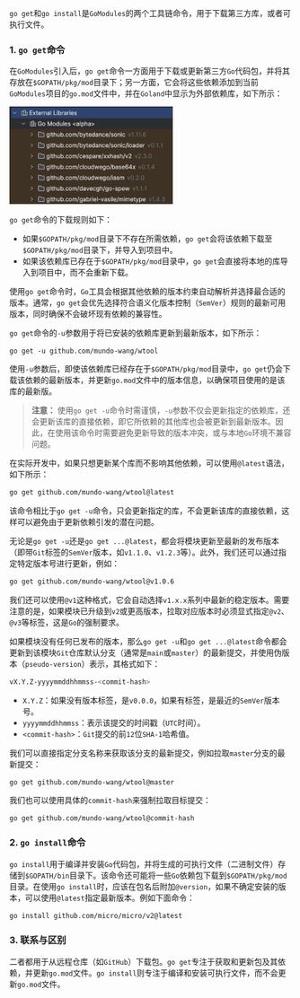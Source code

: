 `go get`和`go install`是`GoModules`的两个工具链命令，用于下载第三方库，或者可执行文件。

### 1. `go get`命令

在`GoModules`引入后，`go get`命令一方面用于下载或更新第三方`Go`代码包，并将其存放在`$GOPATH/pkg/mod`目录下；另一方面，它会将这些依赖添加到当前`GoModules`项目的`go.mod`文件中，并在`Goland`中显示为外部依赖库，如下所示：

<img src="image/image-20250217201921465.png" alt="image-20250217201921465" style="zoom:40%;" />

`go get`命令的下载规则如下：

- 如果`$GOPATH/pkg/mod`目录下不存在所需依赖，`go get`会将该依赖下载至`$GOPATH/pkg/mod`目录下，并导入到项目中。
- 如果该依赖库已存在于`$GOPATH/pkg/mod`目录中，`go get`会直接将本地的库导入到项目中，而不会重新下载。

使用`go get`命令时，`Go`工具会根据其他依赖的版本约束自动解析并选择最合适的版本。通常，`go get`会优先选择符合语义化版本控制（`SemVer`）规则的最新可用版本，同时确保不会破坏现有依赖的兼容性。

`go get`命令的`-u`参数用于将已安装的依赖库更新到最新版本，如下所示：

```
go get -u github.com/mundo-wang/wtool
```

使用`-u`参数后，即使该依赖库已经存在于`$GOPATH/pkg/mod`目录中，`go get`仍会下载该依赖的最新版本，并更新`go.mod`文件中的版本信息，以确保项目使用的是该库的最新版。

> **注意：** 使用`go get -u`命令时需谨慎，`-u`参数不仅会更新指定的依赖库，还会更新该库的直接依赖，即它所依赖的其他库也会被更新到最新版本。因此，在使用该命令时需要避免更新导致的版本冲突，或与本地`Go`环境不兼容问题。

在实际开发中，如果只想更新某个库而不影响其他依赖，可以使用`@latest`语法，如下所示：

```sh
go get github.com/mundo-wang/wtool@latest
```

该命令相比于`go get -u`命令，只会更新指定的库，不会更新该库的直接依赖，这样可以避免由于更新依赖引发的潜在问题。

无论是`go get -u`还是`go get ...@latest`，都会将模块更新至最新的发布版本（即带`Git`标签的`SemVer`版本，如`v1.1.0`、`v1.2.3`等）。此外，我们还可以通过指定特定版本号进行更新，例如：

```sh
go get github.com/mundo-wang/wtool@v1.0.6
```

我们还可以使用`@v1`这种格式，它会自动选择`v1.x.x`系列中最新的稳定版本。需要注意的是，如果模块已升级到`v2`或更高版本，拉取对应版本时必须显式指定`@v2`、`@v3`等标签，这是`Go`的强制要求。

如果模块没有任何已发布的版本，那么`go get -u`和`go get ...@latest`命令都会更新到该模块`Git`仓库默认分支（通常是`main`或`master`）的最新提交，并使用伪版本（`pseudo-version`）表示，其格式如下：

```sh
vX.Y.Z-yyyymmddhhmmss-<commit-hash>
```

- `X.Y.Z`：如果没有版本标签，是`v0.0.0`，如果有标签，是最近的`SemVer`版本号。
- `yyyymmddhhmmss`：表示该提交的时间戳（`UTC`时间）。
- `<commit-hash>`：`Git`提交的前`12`位`SHA-1`哈希值。

我们可以直接指定分支名称来获取该分支的最新提交，例如拉取`master`分支的最新提交：

```
go get github.com/mundo-wang/wtool@master
```

我们也可以使用具体的`commit-hash`来强制拉取目标提交：

```sh
go get github.com/mundo-wang/wtool@commit-hash
```

### 2. `go install`命令

`go install`用于编译并安装`Go`代码包，并将生成的可执行文件（二进制文件）存储到`$GOPATH/bin`目录下。该命令还可能将一些`Go`依赖包下载到`$GOPATH/pkg/mod`目录。在使用`go install`时，应该在包名后附加`@version`，如果不确定安装的版本，可以使用`@latest`指定最新版本。例如下面命令：

```bash
go install github.com/micro/micro/v2@latest
```

### 3. 联系与区别

二者都用于从远程仓库（如`GitHub`）下载包。`go get`专注于获取和更新包及其依赖，并更新`go.mod`文件。`go install`则专注于编译和安装可执行文件，而不会更新`go.mod`文件。
